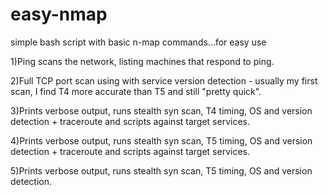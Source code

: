 # easy-nmap
simple bash script with basic n-map commands...for easy use

1)Ping scans the network, listing machines that respond to ping.

2)Full TCP port scan using with service version detection - usually my first scan, I find T4 more accurate than T5 and still "pretty quick".

3)Prints verbose output, runs stealth syn scan, T4 timing, OS and version detection + traceroute and scripts against target services.

4)Prints verbose output, runs stealth syn scan, T5 timing, OS and version detection + traceroute and scripts against target services.

5)Prints verbose output, runs stealth syn scan, T5 timing, OS and version detection.
